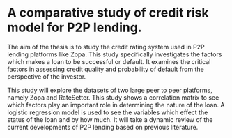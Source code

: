 # A comparative study of credit risk model for P2P lending.
The aim of the thesis is to study the credit rating system used in P2P lending platforms like Zopa. This study specifically investigates the factors which makes a loan to be successful or default. It examines the critical factors in assessing credit quality and probability of default from the perspective of the investor. 

This study will explore the datasets of two large peer to peer platforms, namely Zopa and RateSetter. This study shows a correlation matrix to see which factors play an important role in determining the nature of the loan. A logistic regression model is used to see the variables which effect the status of the loan and by how much. It will take a dynamic review of the current developments of P2P lending based on previous literature.
